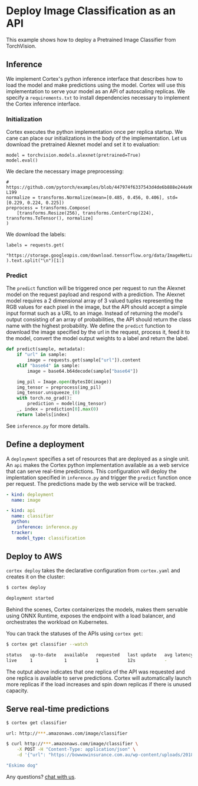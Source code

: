 # Deploy Image Classification as an API

This example shows how to deploy a Pretrained Image Classifier from TorchVision.

## Inference

We implement Cortex's python inference interface that describes how to load the model and make predictions using the model. Cortex will use this implementation to serve your model as an API of autoscaling replicas. We specify a `requirements.txt` to install dependencies necessary to implement the Cortex inference interface.

### Initialization

Cortex executes the python implementation once per replica startup. We cane can place our initializations in the body of the implementation. Let us download the pretrained Alexnet model and set it to evaluation:
```
model = torchvision.models.alexnet(pretrained=True)
model.eval()
```

We declare the necessary image preprocessing:
```
# https://github.com/pytorch/examples/blob/447974f6337543d4de6b888e244a964d3c9b71f6/imagenet/main.py#L198-L199
normalize = transforms.Normalize(mean=[0.485, 0.456, 0.406], std=[0.229, 0.224, 0.225])
preprocess = transforms.Compose(
    [transforms.Resize(256), transforms.CenterCrop(224), transforms.ToTensor(), normalize]
)
```

We download the labels:
```
labels = requests.get(
    "https://storage.googleapis.com/download.tensorflow.org/data/ImageNetLabels.txt"
).text.split("\n")[1:]
```

### Predict

The `predict` function will be triggered once per request to run the Alexnet model on the request payload and respond with a prediction. The Alexnet model requires a 2 dimensional array of 3 valued tuples representing the RGB values for each pixel in the image, but the API should accept a simple input format such as a URL to an image. Instead of returning the model's output consisting of an array of probabilities, the API should return the class name with the highest probability. We define the `predict` function to download the image specified by the url in the request, process it, feed it to the model, convert the model output weights to a label and return the label.

```python
def predict(sample, metadata):
    if "url" in sample:
        image = requests.get(sample["url"]).content
    elif "base64" in sample:
        image = base64.b64decode(sample["base64"])

    img_pil = Image.open(BytesIO(image))
    img_tensor = preprocess(img_pil)
    img_tensor.unsqueeze_(0)
    with torch.no_grad():
        prediction = model(img_tensor)
    _, index = prediction[0].max(0)
    return labels[index]
```

See `inference.py` for more details.

## Define a deployment


A `deployment` specifies a set of resources that are deployed as a single unit. An `api` makes the Cortex python implementation available as a web service that can serve real-time predictions. This configuration will deploy the implentation specified in `inference.py` and trigger the `predict` function once per request. The predictions made by the web service will be tracked.

```yaml
- kind: deployment
  name: image

- kind: api
  name: classifier
  python:
    inference: inference.py
  tracker:
    model_type: classification
```

## Deploy to AWS

`cortex deploy` takes the declarative configuration from `cortex.yaml` and creates it on the cluster:

```bash
$ cortex deploy

deployment started
```

Behind the scenes, Cortex containerizes the models, makes them servable using ONNX Runtime, exposes the endpoint with a load balancer, and orchestrates the workload on Kubernetes.

You can track the statuses of the APIs using `cortex get`:

```bash
$ cortex get classifier --watch

status   up-to-date   available   requested   last update   avg latency
live     1            1           1           12s           -
```

The output above indicates that one replica of the API was requested and one replica is available to serve predictions. Cortex will automatically launch more replicas if the load increases and spin down replicas if there is unused capacity.

## Serve real-time predictions

```bash
$ cortex get classifier

url: http://***.amazonaws.com/image/classifier

$ curl http://***.amazonaws.com/image/classifier \
    -X POST -H "Content-Type: application/json" \
    -d '{"url": "https://bowwowinsurance.com.au/wp-content/uploads/2018/10/akita-700x700.jpg"}'

"Eskimo dog"
```

Any questions? [chat with us](https://gitter.im/cortexlabs/cortex).
